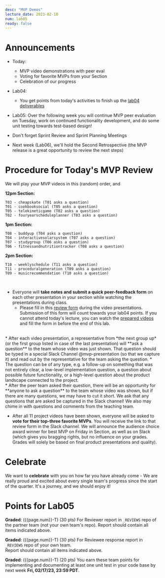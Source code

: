 ```yaml
---
desc: "MVP Demos"
lecture_date: 2023-02-10
num: lab05
ready: false
---
```


# Announcements
* Today: 
  * MVP video demonstrations with peer eval 
  * Voting for favorite MVPs from your Section
  * Celebration of our progress

* Lab04:
  * You get points from today's activities to finish up the [lab04 deliverables](https://ucsb-cs148.github.io/w23/lab/lab04/) 
  
* Lab05: Over the following week you will continue MVP peer evaluation on Tuesday, work on continued functionality development, and do some unit testing towards test-based design! 
* Don't forget Sprint Review and Sprint Planning Meetings 

* Next week (Lab06), we'll hold the Second Retrospective (the MVP release is a great opportunity to review the next steps)


# Procedure for Today's MVP Review

We will play your MVP videos in this (random) order, and  

**12pm Section:** 
```
T03 - cheapskate (T01 asks a question)
T01 - cookbooksocial (T05 asks a question)
T05 - telekineticgame (T02 asks a question)
T02 - fouryearscheduleplanner (T03 asks a question)
``` 
**1pm Section:** 
```
T08 - buddyup (T04 asks a question)
T04 - interactivesolarsystem (T07 asks a question)
T07 - studygroup (T06 asks a question)
T06 - fitnessandnutritiontracker (T08 asks a question)
``` 
**2pm Section:** 
```
T10 - weeklyschedule (T11 asks a question)
T11 - proceduralgeneration (T09 asks a question)
T09 - musicrecommendation (T10 asks a question)  
``` 

&nbsp;

* Everyone will **take notes and submit a quick peer-feedback form** on each other presentation in your section while watching the presentations during class. 
    * Please fill in this [review form](https://forms.gle/VKVegPG1PvGUfkCd9) during the video presentations. Submission of this form will count towards your lab04 points. If you cannot attend today's lecture, you can watch the [prepared videos](https://docs.google.com/spreadsheets/d/1dXhvtRPpwhPkopjN_JF59bV_RtqDguA2QaIEntIMFLk/edit?usp=sharing) and fill the form in before the end of this lab. 

<br />   
* After each video presentation, a representative from *the next group up* (or the first group listed in case of the last presentation) will **ask a question** to the team whose video was just shown. That question should be typed in a special Slack Channel @mvp-presentation (so that we capture it) and read out by the representative for the team asking the question. 
    * The question can be of any type, e.g. a follow-up on something that was not entirely clear, a low-level implementation question, a question about possible future functionality, or a high-level question about the product landscape connected to the project. 

<br />
* After the peer team asked their question, there will be an opportunity for **anyone to ask a question** to the team whose video was shown, but if there are many questions, we may have to cut it short. We ask that any questions that are asked be captured in the Slack channel! We also may chime in with questions and comments from the teaching team. 

* After all 11 project videos have been shown, everyone will be asked to **vote for their top-three favorite MVPs**. You will receive the link to that review form in the Slack channel.  We will announce the audience choice award winner for best MVP on Friday in Section, as well as on Slack (which gives you bragging rights, but no influence on your grades. Grades will solely be based on final product presentations and quality).  

# Celebrate

We want to **celebrate** with you on how far you have already come - We are really proud and excited about every single team's progress since the start of the quarter. It's a journey, and we should enjoy it! 

# Points for Lab05

<div class="grade" markdown="1">

**Graded**: ({{page.num}}-T) (30 pts) For Reviewer report in `_REVIEWS` repo of the partner team (not your own team's repo).
Report should contain all items indicated above.

**Graded**: ({{page.num}}-T) (30 pts) For Reviewee response report in `_REVIEWS` repo of your own team.  
Report should contain all items indicated above.

**Graded**: ({{page.num}}-T) (20 pts) You earn these team points for implementing and documenting at least one unit test in your code base by next week **Fri, 02/17/23, 23:59 PDT**.

</div>